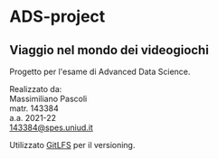 # ADS-project
## Viaggio nel mondo dei videogiochi

Progetto per l'esame di Advanced Data Science.

Realizzato da:  
Massimiliano Pascoli  
matr. 143384  
a.a. 2021-22  
143384@spes.uniud.it

Utilizzato [GitLFS](https://git-lfs.github.com/) per il versioning.
